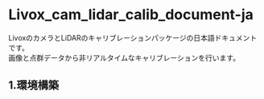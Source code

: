 # Livox_cam_lidar_calib_document-ja
LivoxのカメラとLiDARのキャリブレーションパッケージの日本語ドキュメントです。  
画像と点群データから非リアルタイムなキャリブレーションを行います。

## 1.環境構築
